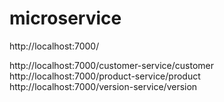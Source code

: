 # microservice

http://localhost:7000/

http://localhost:7000/customer-service/customer
<br/>
http://localhost:7000/product-service/product
<br/>
http://localhost:7000/version-service/version
